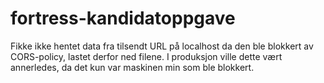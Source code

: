 # fortress-kandidatoppgave

Fikke ikke hentet data fra tilsendt URL på localhost da den ble blokkert av CORS-policy, lastet derfor ned filene. I produksjon ville dette vært annerledes, da det kun var maskinen min som ble blokkert.
